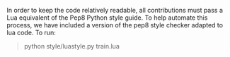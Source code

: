 In order to keep the code relatively readable, all contributions must
pass a Lua equivalent of the Pep8 Python style guide. To help automate
this process, we have included a version of the pep8 style checker
adapted to lua code. To run:

> python style/luastyle.py train.lua

